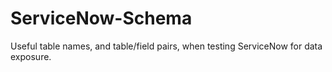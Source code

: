 # ServiceNow-Schema
Useful table names, and table/field pairs, when testing ServiceNow for data exposure.

